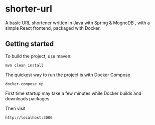 # shorter-url

A basic URL shortener written in Java with Spring & MognoDB , with a simple React frontend, packaged with Docker.

## Getting started

To build the project, use maven:
```
mvn clean install
```

The quickest way to run the project is with Docker Compose
```
docker-compose up
```
First time startup may take a few minutes while Docker builds and downloads packages

Then visit
```
http://localhost:3000
```
